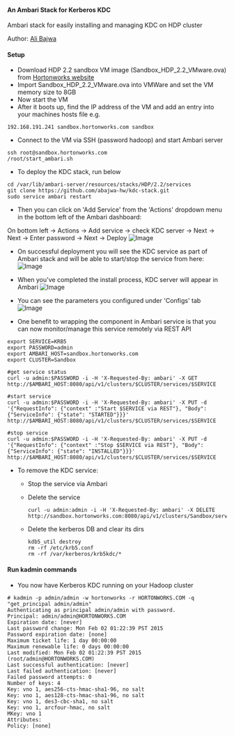 #### An Ambari Stack for Kerberos KDC
Ambari stack for easily installing and managing KDC on HDP cluster

Author: [Ali Bajwa](https://www.linkedin.com/in/aliabajwa)

#### Setup

- Download HDP 2.2 sandbox VM image (Sandbox_HDP_2.2_VMware.ova) from [Hortonworks website](http://hortonworks.com/products/hortonworks-sandbox/)
- Import Sandbox_HDP_2.2_VMware.ova into VMWare and set the VM memory size to 8GB
- Now start the VM
- After it boots up, find the IP address of the VM and add an entry into your machines hosts file e.g.
```
192.168.191.241 sandbox.hortonworks.com sandbox    
```
- Connect to the VM via SSH (password hadoop) and start Ambari server
```
ssh root@sandbox.hortonworks.com
/root/start_ambari.sh
```

- To deploy the KDC stack, run below
```
cd /var/lib/ambari-server/resources/stacks/HDP/2.2/services
git clone https://github.com/abajwa-hw/kdc-stack.git    
sudo service ambari restart
```
- Then you can click on 'Add Service' from the 'Actions' dropdown menu in the bottom left of the Ambari dashboard:

On bottom left -> Actions -> Add service -> check KDC server -> Next -> Next -> Enter password -> Next -> Deploy
![Image](../master/screenshots/screenshot-vnc-config.png?raw=true)

- On successful deployment you will see the KDC service as part of Ambari stack and will be able to start/stop the service from here:
![Image](../master/screenshots/screenshot-vnc-stack.png?raw=true)

- When you've completed the install process, KDC server will appear in Ambari 
![Image](../master/screenshots/screenshot-freeipa-stack.png?raw=true)

- You can see the parameters you configured under 'Configs' tab
![Image](../master/screenshots/screenshot-freeipa-stack-config.png?raw=true)

- One benefit to wrapping the component in Ambari service is that you can now monitor/manage this service remotely via REST API
```
export SERVICE=KRB5
export PASSWORD=admin
export AMBARI_HOST=sandbox.hortonworks.com
export CLUSTER=Sandbox

#get service status
curl -u admin:$PASSWORD -i -H 'X-Requested-By: ambari' -X GET http://$AMBARI_HOST:8080/api/v1/clusters/$CLUSTER/services/$SERVICE

#start service
curl -u admin:$PASSWORD -i -H 'X-Requested-By: ambari' -X PUT -d '{"RequestInfo": {"context" :"Start $SERVICE via REST"}, "Body": {"ServiceInfo": {"state": "STARTED"}}}' http://$AMBARI_HOST:8080/api/v1/clusters/$CLUSTER/services/$SERVICE

#stop service
curl -u admin:$PASSWORD -i -H 'X-Requested-By: ambari' -X PUT -d '{"RequestInfo": {"context" :"Stop $SERVICE via REST"}, "Body": {"ServiceInfo": {"state": "INSTALLED"}}}' http://$AMBARI_HOST:8080/api/v1/clusters/$CLUSTER/services/$SERVICE
```


- To remove the KDC service: 
  - Stop the service via Ambari
  - Delete the service
  
    ```
    curl -u admin:admin -i -H 'X-Requested-By: ambari' -X DELETE http://sandbox.hortonworks.com:8080/api/v1/clusters/Sandbox/services/KRB5
    ```
  - Delete the kerberos DB and clear its dirs 
  
    ```
	kdb5_util destroy
	rm -rf /etc/krb5.conf
	rm -rf /var/kerberos/krb5kdc/*
    ```


#### Run kadmin commands

- You now have Kerberos KDC running on your Hadoop cluster

```
# kadmin -p admin/admin -w hortonworks -r HORTONWORKS.COM -q "get_principal admin/admin"
Authenticating as principal admin/admin with password.
Principal: admin/admin@HORTONWORKS.COM
Expiration date: [never]
Last password change: Mon Feb 02 01:22:39 PST 2015
Password expiration date: [none]
Maximum ticket life: 1 day 00:00:00
Maximum renewable life: 0 days 00:00:00
Last modified: Mon Feb 02 01:22:39 PST 2015 (root/admin@HORTONWORKS.COM)
Last successful authentication: [never]
Last failed authentication: [never]
Failed password attempts: 0
Number of keys: 4
Key: vno 1, aes256-cts-hmac-sha1-96, no salt
Key: vno 1, aes128-cts-hmac-sha1-96, no salt
Key: vno 1, des3-cbc-sha1, no salt
Key: vno 1, arcfour-hmac, no salt
MKey: vno 1
Attributes:
Policy: [none]
``` 



